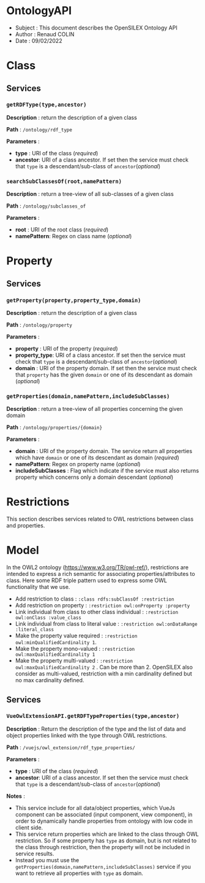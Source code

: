 # OntologyAPI

- Subject : This document describes the OpenSILEX Ontology API
- Author : Renaud COLIN
- Date : 09/02/2022

# Class


## Services 
### `getRDFType(type,ancestor)`

**Description** : return the description of a given class

**Path** : `/ontology/rdf_type`

**Parameters** :
- **type** : URI of the class (_required_)
- **ancestor**: URI of a class ancestor. If set then the service must check that `type` is 
a descendant/sub-class of `ancestor`(_optional_)

### `searchSubClassesOf(root,namePattern)`

**Description** : return a tree-view of all sub-classes of a given class

**Path** : `/ontology/subclasses_of`

**Parameters** : 
- **root** : URI of the root class (_required_)
- **namePattern**: Regex on class name (_optional_)

# Property 

## Services

### `getProperty(property,property_type,domain)`

**Description** : return the description of a given class

**Path** : `/ontology/property`

**Parameters** :
- **property** : URI of the property (_required_)
- **property_type**: URI of a class ancestor. If set then the service must check that `type` is
  a descendant/sub-class of `ancestor`(_optional_)
- **domain** : URI of the property domain. If set then the service must check that `property` has the given `domain` or one of its descendant as domain (_optional_) 


### `getProperties(domain,namePattern,includeSubClasses)`

**Description** : return a tree-view of all properties concerning the given domain

**Path** : `/ontology/properties/{domain}`

**Parameters** :
- **domain** : URI of the property domain. The service return all properties which have `domain` or one of its descendant as domain (_required_)
- **namePattern**: Regex on property name (_optional_)
- **includeSubClasses** : Flag which indicate if the service must also returns property which concerns only a domain descendant (_optional_) 


# Restrictions

This section describes services related to OWL restrictions between class and properties.

# Model

In the OWL2 ontology (https://www.w3.org/TR/owl-ref/), restrictions are intended to express a rich semantic for associating
properties/attributes to class. Here some RDF triple pattern used to express some OWL functionality that we use.

- Add restriction to class : `:class rdfs:subClassOf :restriction`
- Add restriction on property : `:restriction owl:onProperty :property`
- Link individual from class to other class individual : `:restriction owl:onClass :value_class`
- Link individual from class to literal value : `:restriction owl:onDataRange :literal_class`
- Make the property value required : `:restriction owl:minQualifiedCardinality 1`.
- Make the property mono-valued :  `:restriction owl:maxQualifiedCardinality 1`
- Make the property multi-valued : `:restriction owl:maxQualifiedCardinality 2` . Can be more than 2. OpenSILEX also consider as multi-valued, 
restriction with a min cardinality defined but no max cardinality defined.

## Services

### `VueOwlExtensionAPI.getRDFTypeProperties(type,ancestor)`

**Description** : Return the description of the type and the list of data and object properties linked with the type through OWL restrictions.

**Path** : `/vuejs/owl_extension/rdf_type_properties/`

**Parameters** :
- **type** : URI of the class (_required_)
- **ancestor**: URI of a class ancestor. If set then the service must check that `type` is a descendant/sub-class of `ancestor`(_optional_)
  
**Notes** : 
- This service include for all data/object properties, which VueJs component can be associated (input component, view component), in order 
  to dynamically handle properties from ontology with low code in client side. 
- This service return properties which are linked to the class through OWL restriction. So if some property has `type` as domain,
but is not related to the class through restriction, then the property will not be included in service results.
- Instead you must use the `getProperties(domain,namePattern,includeSubClasses)` service if you want to retrieve all properties with `type` as domain.